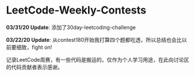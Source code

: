 # LeetCode-Weekly-Contests
**03/31/20 Update**: 添加了30day-leetcoding-challenge

**03/22/20 Update**: 从contest180开始我打算四个题都吃透，所以总结也会比以前要细致，fight on!  

记录LeetCode周赛，有一些代码是搬运的，仅作为个人学习用途，在此向讨论区的代码贡献者表示感谢。  

